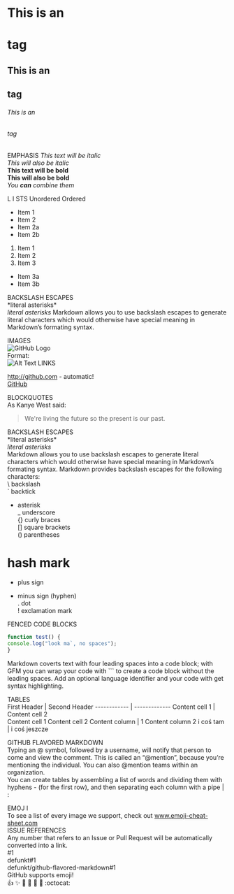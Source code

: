 
# This is an <h1> tag
## This is an <h2> tag
###### This is an <h6> tag

EMPHASIS
*This text will be italic*  
_This will also be italic_  
**This text will be bold**  
__This will also be bold__  
*You **can** combine them*  

L I STS
Unordered
Ordered
* Item 1
* Item 2
* Item 2a
* Item 2b
1. Item 1
2. Item 2
3. Item 3
* Item 3a
* Item 3b  

BACKSLASH ESCAPES  
\*literal asterisks\*  
*literal asterisks*
Markdown allows you to use backslash escapes to generate literal characters which would otherwise have special meaning in Markdown’s formating syntax.

IMAGES  
![GitHub Logo](/images/logo.png)  
Format:    
![Alt Text](url)
LINKS

http://github.com - automatic!  
[GitHub](http://github.com)  

BLOCKQUOTES  
As Kanye West said:
> We're living the future so
> the present is our past.

BACKSLASH ESCAPES  
\*literal asterisks\*  
*literal asterisks*  
Markdown allows you to use backslash escapes to generate literal characters which would otherwise have special meaning in Markdown’s formating syntax.
Markdown provides backslash escapes for the following characters:  
\ backslash  
` backtick  
* asterisk  
_ underscore  
{} curly braces  
[] square brackets  
() parentheses  
# hash mark  
+ plus sign  
- minus sign (hyphen)  
. dot  
! exclamation mark  

FENCED CODE BLOCKS
```javascript
function test() {
console.log("look ma`, no spaces");
}
```
Markdown coverts text with four leading spaces
into a code block; with GFM you can wrap your code
with ``` to create a code block without the
leading spaces. Add an optional language identifier
and your code with get syntax highlighting.

TABLES  
First Header | Second Header
------------ | -------------
Content cell 1 | Content cell 2  
Content cell 1 Content cell 2
Content column | 1 Content column 2
i coś tam | i coś jeszcze  

GITHUB FLAVORED MARKDOWN  
Typing an @ symbol, followed by a username, will notify that person to come and view the comment. This is called an “@mention”, because you’re mentioning the individual. You can also @mention teams within an organization.  
You can create tables by assembling a list of words and dividing them with hyphens - (for the first row), and then separating each column with a pipe | :

EMOJ I  
To see a list of every image we support, check out www.emoji-cheat-sheet.com  
ISSUE REFERENCES  
Any number that refers to an Issue or Pull Request will be automatically converted into a link.  
#1  
defunkt#1  
defunkt/github-flavored-markdown#1  
GitHub supports emoji!  
:+1: :sparkles: :camel: :tada:
:rocket: :metal: :octocat:
